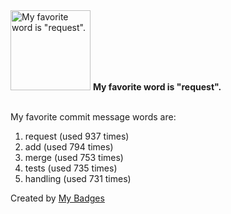 <img src="https://my-badges.github.io/my-badges/favorite-word.png" alt="My favorite word is &quot;request&quot;." title="My favorite word is &quot;request&quot;." width="128">
<strong>My favorite word is &quot;request&quot;.</strong>
<br><br>

My favorite commit message words are:

1. request (used 937 times)
2. add (used 794 times)
3. merge (used 753 times)
4. tests (used 735 times)
5. handling (used 731 times)


Created by <a href="https://github.com/my-badges/my-badges">My Badges</a>